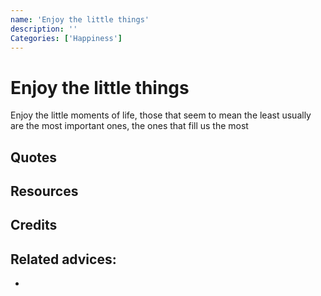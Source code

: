 ```yaml
---
name: 'Enjoy the little things'
description: ''
Categories: ['Happiness']
---
```

# Enjoy the little things

Enjoy the little moments of life, those that seem to mean the least usually are the most important ones, the ones that fill us the most

## Quotes

## Resources

## Credits

## Related advices:

- 
